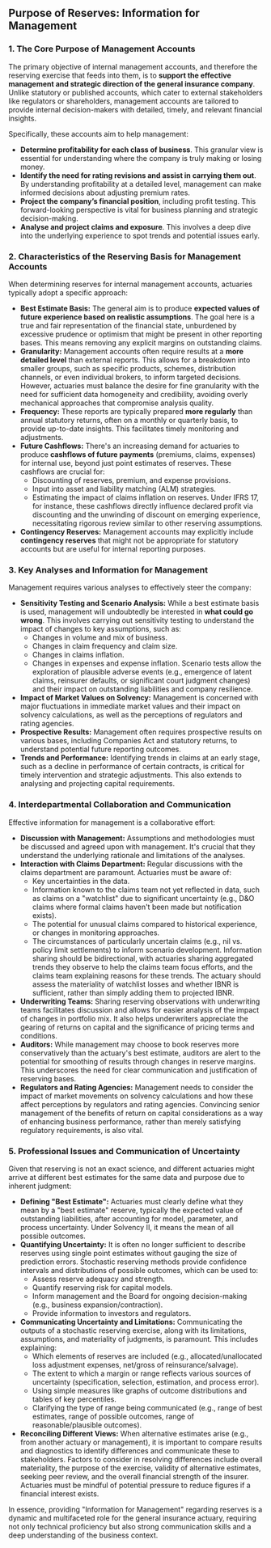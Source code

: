 ## **Purpose of Reserves: Information for Management**

### **1\. The Core Purpose of Management Accounts**

The primary objective of internal management accounts, and therefore the reserving exercise that feeds into them, is to **support the effective management and strategic direction of the general insurance company**. Unlike statutory or published accounts, which cater to external stakeholders like regulators or shareholders, management accounts are tailored to provide internal decision-makers with detailed, timely, and relevant financial insights.

Specifically, these accounts aim to help management:

* **Determine profitability for each class of business**. This granular view is essential for understanding where the company is truly making or losing money.  
* **Identify the need for rating revisions and assist in carrying them out**. By understanding profitability at a detailed level, management can make informed decisions about adjusting premium rates.  
* **Project the company’s financial position**, including profit testing. This forward-looking perspective is vital for business planning and strategic decision-making.  
* **Analyse and project claims and exposure**. This involves a deep dive into the underlying experience to spot trends and potential issues early.

### **2\. Characteristics of the Reserving Basis for Management Accounts**

When determining reserves for internal management accounts, actuaries typically adopt a specific approach:

* **Best Estimate Basis:** The general aim is to produce **expected values of future experience based on realistic assumptions**. The goal here is a true and fair representation of the financial state, unburdened by excessive prudence or optimism that might be present in other reporting bases. This means removing any explicit margins on outstanding claims.  
* **Granularity:** Management accounts often require results at a **more detailed level** than external reports. This allows for a breakdown into smaller groups, such as specific products, schemes, distribution channels, or even individual brokers, to inform targeted decisions. However, actuaries must balance the desire for fine granularity with the need for sufficient data homogeneity and credibility, avoiding overly mechanical approaches that compromise analysis quality.  
* **Frequency:** These reports are typically prepared **more regularly** than annual statutory returns, often on a monthly or quarterly basis, to provide up-to-date insights. This facilitates timely monitoring and adjustments.  
* **Future Cashflows:** There's an increasing demand for actuaries to produce **cashflows of future payments** (premiums, claims, expenses) for internal use, beyond just point estimates of reserves. These cashflows are crucial for:  
  * Discounting of reserves, premium, and expense provisions.  
  * Input into asset and liability matching (ALM) strategies.  
  * Estimating the impact of claims inflation on reserves. Under IFRS 17, for instance, these cashflows directly influence declared profit via discounting and the unwinding of discount on emerging experience, necessitating rigorous review similar to other reserving assumptions.  
* **Contingency Reserves:** Management accounts may explicitly include **contingency reserves** that might not be appropriate for statutory accounts but are useful for internal reporting purposes.

### **3\. Key Analyses and Information for Management**

Management requires various analyses to effectively steer the company:

* **Sensitivity Testing and Scenario Analysis:** While a best estimate basis is used, management will undoubtedly be interested in **what could go wrong**. This involves carrying out sensitivity testing to understand the impact of changes to key assumptions, such as:  
  * Changes in volume and mix of business.  
  * Changes in claim frequency and claim size.  
  * Changes in claims inflation.  
  * Changes in expenses and expense inflation. Scenario tests allow the exploration of plausible adverse events (e.g., emergence of latent claims, reinsurer defaults, or significant court judgment changes) and their impact on outstanding liabilities and company resilience.  
* **Impact of Market Values on Solvency:** Management is concerned with major fluctuations in immediate market values and their impact on solvency calculations, as well as the perceptions of regulators and rating agencies.  
* **Prospective Results:** Management often requires prospective results on various bases, including Companies Act and statutory returns, to understand potential future reporting outcomes.  
* **Trends and Performance:** Identifying trends in claims at an early stage, such as a decline in performance of certain contracts, is critical for timely intervention and strategic adjustments. This also extends to analysing and projecting capital requirements.

### **4\. Interdepartmental Collaboration and Communication**

Effective information for management is a collaborative effort:

* **Discussion with Management:** Assumptions and methodologies must be discussed and agreed upon with management. It's crucial that they understand the underlying rationale and limitations of the analyses.  
* **Interaction with Claims Department:** Regular discussions with the claims department are paramount. Actuaries must be aware of:  
  * Key uncertainties in the data.  
  * Information known to the claims team not yet reflected in data, such as claims on a "watchlist" due to significant uncertainty (e.g., D\&O claims where formal claims haven't been made but notification exists).  
  * The potential for unusual claims compared to historical experience, or changes in monitoring approaches.  
  * The circumstances of particularly uncertain claims (e.g., nil vs. policy limit settlements) to inform scenario development. Information sharing should be bidirectional, with actuaries sharing aggregated trends they observe to help the claims team focus efforts, and the claims team explaining reasons for these trends. The actuary should assess the materiality of watchlist losses and whether IBNR is sufficient, rather than simply adding them to projected IBNR.  
* **Underwriting Teams:** Sharing reserving observations with underwriting teams facilitates discussion and allows for easier analysis of the impact of changes in portfolio mix. It also helps underwriters appreciate the gearing of returns on capital and the significance of pricing terms and conditions.  
* **Auditors:** While management may choose to book reserves more conservatively than the actuary's best estimate, auditors are alert to the potential for smoothing of results through changes in reserve margins. This underscores the need for clear communication and justification of reserving bases.  
* **Regulators and Rating Agencies:** Management needs to consider the impact of market movements on solvency calculations and how these affect perceptions by regulators and rating agencies. Convincing senior management of the benefits of return on capital considerations as a way of enhancing business performance, rather than merely satisfying regulatory requirements, is also vital.

### **5\. Professional Issues and Communication of Uncertainty**

Given that reserving is not an exact science, and different actuaries might arrive at different best estimates for the same data and purpose due to inherent judgment:

* **Defining "Best Estimate":** Actuaries must clearly define what they mean by a "best estimate" reserve, typically the expected value of outstanding liabilities, after accounting for model, parameter, and process uncertainty. Under Solvency II, it means the mean of all possible outcomes.  
* **Quantifying Uncertainty:** It is often no longer sufficient to describe reserves using single point estimates without gauging the size of prediction errors. Stochastic reserving methods provide confidence intervals and distributions of possible outcomes, which can be used to:  
  * Assess reserve adequacy and strength.  
  * Quantify reserving risk for capital models.  
  * Inform management and the Board for ongoing decision-making (e.g., business expansion/contraction).  
  * Provide information to investors and regulators.  
* **Communicating Uncertainty and Limitations:** Communicating the outputs of a stochastic reserving exercise, along with its limitations, assumptions, and materiality of judgments, is paramount. This includes explaining:  
  * Which elements of reserves are included (e.g., allocated/unallocated loss adjustment expenses, net/gross of reinsurance/salvage).  
  * The extent to which a margin or range reflects various sources of uncertainty (specification, selection, estimation, and process error).  
  * Using simple measures like graphs of outcome distributions and tables of key percentiles.  
  * Clarifying the type of range being communicated (e.g., range of best estimates, range of possible outcomes, range of reasonable/plausible outcomes).  
* **Reconciling Different Views:** When alternative estimates arise (e.g., from another actuary or management), it is important to compare results and diagnostics to identify differences and communicate these to stakeholders. Factors to consider in resolving differences include overall materiality, the purpose of the exercise, validity of alternative estimates, seeking peer review, and the overall financial strength of the insurer. Actuaries must be mindful of potential pressure to reduce figures if a financial interest exists.

In essence, providing "Information for Management" regarding reserves is a dynamic and multifaceted role for the general insurance actuary, requiring not only technical proficiency but also strong communication skills and a deep understanding of the business context.

